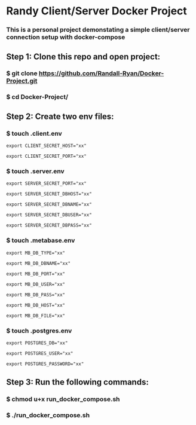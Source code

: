 # Randy Client/Server Docker Project

### This is a personal project demonstating a simple client/server connection setup with docker-compose

## Step 1: Clone this repo and open project:

### $ git clone https://github.com/Randall-Ryan/Docker-Project.git

### $ cd Docker-Project/

## Step 2: Create two env files:

### $ touch .client.env

```
export CLIENT_SECRET_HOST="xx"

export CLIENT_SECRET_PORT="xx"
```

### $ touch .server.env

```
export SERVER_SECRET_PORT="xx"

export SERVER_SECRET_DBHOST="xx"

export SERVER_SECRET_DBNAME="xx"

export SERVER_SECRET_DBUSER="xx"

export SERVER_SECRET_DBPASS="xx"
```

### $ touch .metabase.env

```
export MB_DB_TYPE="xx"

export MB_DB_DBNAME="xx"

export MB_DB_PORT="xx"

export MB_DB_USER="xx"

export MB_DB_PASS="xx"

export MB_DB_HOST="xx"

export MB_DB_FILE="xx"
```

### $ touch .postgres.env

```
export POSTGRES_DB="xx"

export POSTGRES_USER="xx"

export POSTGRES_PASSWORD="xx"
```

## Step 3: Run the following commands:

### $ chmod u+x run_docker_compose.sh

### $ ./run_docker_compose.sh
